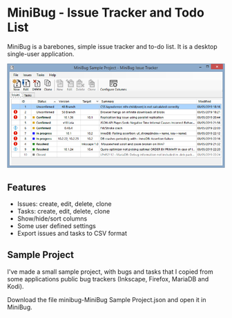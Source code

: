 # MiniBug - Issue Tracker and Todo List

MiniBug is a barebones, simple issue tracker and to-do list. It is a desktop single-user application.

![MiniBug main window](screenshots/main-window.png)

## Features

- Issues: create, edit, delete, clone
- Tasks: create, edit, delete, clone
- Show/hide/sort columns
- Some user defined settings
- Export issues and tasks to CSV format

## Sample Project

I've made a small sample project, with bugs and tasks that I copied from some applications public bug trackers (Inkscape, Firefox, MariaDB and Kodi).

Download the file minibug-MiniBug Sample Project.json and open it in MiniBug.
